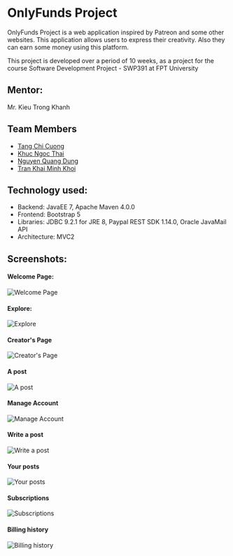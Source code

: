 # OnlyFunds Project

OnlyFunds Project is a web application inspired by Patreon and some other websites. This application allows users to express their creativity.
Also they can earn some money using this platform.
<br>

This project is developed over a period of 10 weeks, as a project for the course Software Development Project - SWP391 at FPT University

## Mentor: 
Mr. Kieu Trong Khanh

## Team Members
- [Tang Chi Cuong](https://www.facebook.com/chicuong.tang.9022)
- [Khuc Ngoc Thai](https://www.facebook.com/khucngocthai)
- [Nguyen Quang Dung](https://www.facebook.com/Aeterna212)
- [Tran Khai Minh Khoi](https://www.facebook.com/profile.php?id=100013237866089)

## Technology used:
- Backend: JavaEE 7, Apache Maven 4.0.0
- Frontend: Bootstrap 5
- Libraries: JDBC 9.2.1 for JRE 8, Paypal REST SDK 1.14.0, Oracle JavaMail API
- Architecture: MVC2

## Screenshots:
#### Welcome Page:
![Welcome Page](https://user-images.githubusercontent.com/77531153/127980839-0a046a8b-afab-4d0b-b693-9979e15d83ac.png)

#### Explore:
![Explore](https://user-images.githubusercontent.com/77531153/127981053-3f7f653c-3a1c-4411-baad-8ee17161d651.png)

#### Creator's Page
![Creator's Page](https://user-images.githubusercontent.com/77531153/127980964-0eab49e1-336b-4982-ac1f-97ffdbf9506b.png)

#### A post
![A post](https://user-images.githubusercontent.com/77531153/127981270-8d04ec54-d505-450e-9f8a-2b3b45e6f3a4.png)

#### Manage Account
![Manage Account](https://user-images.githubusercontent.com/77531153/127981552-e21f1220-8e4c-4c8c-8627-0303b474f35f.png)

#### Write a post
![Write a post](https://user-images.githubusercontent.com/77531153/127981631-2afe6b13-69c0-4da8-a0fc-c5ff2c05d70e.png)

#### Your posts
![Your posts](https://user-images.githubusercontent.com/77531153/127981143-94e99b5c-363e-466f-9d62-2eae69b56fae.png)

#### Subscriptions
![Subscriptions](https://user-images.githubusercontent.com/77531153/127981346-25c09edf-0b43-4043-991a-3f8c0be70b0b.png)

#### Billing history
![Billing history](https://user-images.githubusercontent.com/77531153/127981412-597b0df3-d68b-448c-a2bd-8d6a3797d3ef.png)

